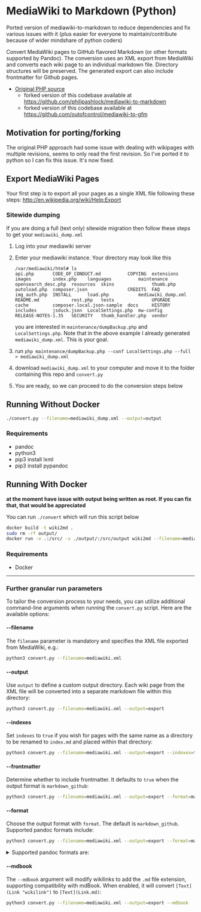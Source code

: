 MediaWiki to Markdown (Python)
=====================

Ported version of mediawiki-to-markdown to reduce dependencies and fix various issues with it (plus easier for everyone to maintain/contribute because of wider mindshare of python coders)

Convert MediaWiki pages to GitHub flavored Markdown (or other formats supported by Pandoc). The conversion uses an XML export from MediaWiki and converts each wiki page to an individual markdown file. Directory structures will be preserved. The generated export can also include frontmatter for Github pages.

* [Original PHP source](https://github.com/realrubberduckdev/mediawiki-to-markdown)
    - forked version of this codebase available at https://github.com/philipashlock/mediawiki-to-markdown
    - forked version of this codebase available at https://github.com/outofcontrol/mediawiki-to-gfm

## Motivation for porting/forking

The original PHP approach had some issue with dealing with wikipages with multiple revisions, seems to only read the first revision. So I've ported it to python so I can fix this issue. It's now fixed.

## Export MediaWiki Pages

Your first step is to export all your pages as a single XML file following these steps: http://en.wikipedia.org/wiki/Help:Export

### Sitewide dumping

If you are doing a full (text only) sitewide migration then follow these steps to get your `mediawiki_dump.xml`

1. Log into your mediawiki server
2. Enter your mediawiki instance. Your directory may look like this

    ```
    /var/mediawiki/html# ls
    api.php       CODE_OF_CONDUCT.md          COPYING  extensions  images        index.php    languages          maintenance         opensearch_desc.php  resources  skins              thumb.php
    autoload.php  composer.json               CREDITS  FAQ         img_auth.php  INSTALL      load.php           mediawiki_dump.xml  README.md            rest.php   tests              UPGRADE
    cache         composer.local.json-sample  docs     HISTORY     includes      jsduck.json  LocalSettings.php  mw-config           RELEASE-NOTES-1.35   SECURITY   thumb_handler.php  vendor
    ```

    you are interested in `maintenance/dumpBackup.php` and `LocalSettings.php`. Note that in the above example I already generated `mediawiki_dump.xml`. This is your goal.

3. run `php maintenance/dumpBackup.php --conf LocalSettings.php --full > mediawiki_dump.xml`
4. download `mediawiki_dump.xml` to your computer and move it to the folder containing this repo and `convert.py`
5. You are ready, so we can proceed to do the conversion steps below

## Running Without Docker

```bash
./convert.py --filename=mediawiki_dump.xml --output=output
```

### Requirements
* pandoc
* python3
* pip3 install lxml
* pip3 install pypandoc

## Running With Docker

**at the moment have issue with output being written as root. If you can fix that, that would be appreciated**

You can run `./convert` which will run this script below

```bash
docker build -t wiki2md .
sudo rm -rf output/
docker run -v .:/src/ -v ./output/:/src/output wiki2md --filename=mediawiki_dump.xml --output=/src/output
```

### Requirements
* Docker

----

### Further granular run parameters

To tailor the conversion process to your needs, you can utilize additional command-line arguments when running the `convert.py` script. Here are the available options:

#### --filename
The `filename` parameter is mandatory and specifies the XML file exported from MediaWiki, e.g.:

```bash
python3 convert.py --filename=mediawiki.xml
```

#### --output
Use `output` to define a custom output directory. Each wiki page from the XML file will be converted into a separate markdown file within this directory:

```bash
python3 convert.py --filename=mediawiki.xml --output=export
```

#### --indexes
Set `indexes` to `true` if you wish for pages with the same name as a directory to be renamed to `index.md` and placed within that directory:

```bash
python3 convert.py --filename=mediawiki.xml --output=export --indexes=true
```

#### --frontmatter
Determine whether to include frontmatter. It defaults to `true` when the output format is `markdown_github`:

```bash
python3 convert.py --filename=mediawiki.xml --output=export --format=markdown_phpextra --frontmatter=true
```

#### --format
Choose the output format with `format`. The default is `markdown_github`. Supported pandoc formats include:

```bash
python3 convert.py --filename=mediawiki.xml --output=export --format=markdown_phpextra
```

<details>
<summary>Supported pandoc formats are:</summary>

* asciidoc
* beamer
* context
* docbook
* docx
* dokuwiki
* dzslides
* epub
* epub3
* fb2
* haddock
* html
* html5
* icml
* json
* latex
* man
* markdown
* markdown_github
* markdown_mmd
* markdown_phpextra
* markdown_strict
* mediawiki
* native
* odt
* opendocument
* opml
* org
* plain
* revealjs
* rst
* rtf
* s5
* slideous
* slidy
* texinfo
* textile

</details>

#### --mdbook
The `--mdbook` argument will modify wikilinks to add the `.md` file extension, supporting compatibility with mdBook. When enabled, it will convert `[Text](Link "wikilink")` to `[Text](Link.md)`:

```bash
python3 convert.py --filename=mediawiki.xml --output=export --mdbook
```


